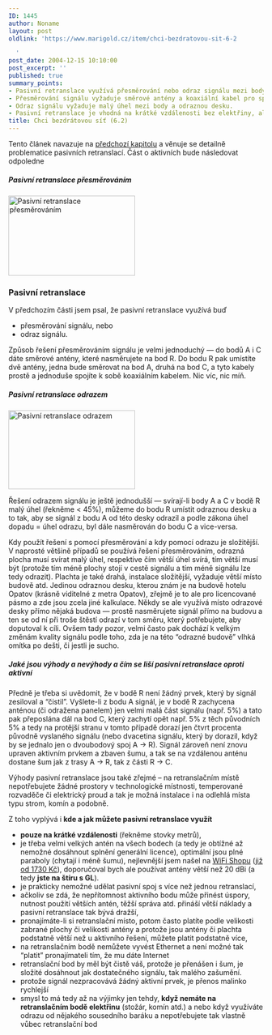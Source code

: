 ```yaml
---
ID: 1445
author: Noname
layout: post
oldlink: 'https://www.marigold.cz/item/chci-bezdratovou-sit-6-2

  '
post_date: 2004-12-15 10:10:00
post_excerpt: ''
published: true
summary_points:
- Pasivní retranslace využívá přesměrování nebo odraz signálu mezi body A a C.
- Přesměrování signálu vyžaduje směrové antény a koaxiální kabel pro spojení.
- Odraz signálu vyžaduje malý úhel mezi body a odraznou desku.
- Pasivní retranslace je vhodná na krátké vzdálenosti bez elektřiny, ale dražší.
title: Chci bezdrátovou síť (6.2)
---
```


<p>
Tento článek navazuje na <a href="/item/chci-bezdratovou-sit-6-1">předchozí kapitolu</a> a věnuje se detailně problematice pasivních retranslací. Část o aktivních bude následovat odpoledne</p>
<div class="rightbox">
<h5>Pasivní retranslace přesměrováním</h5>
<img src="/wp-content/uploads/cache/20041215-pasivretr1.gif" alt="Pasivní retranslace přesměrováním" width="250" height="158" /></div>
<h3>Pasivní retranslace</h3>
<p>
V předchozím části jsem psal, že pasivní retranslace využívá buď</p>

<ul>
<li>přesměrování signálu, nebo </li>
<li>odraz signálu. </li>
</ul>
<p>
Způsob řešení přesměrováním signálu je velmi jednoduchý — do bodů A i C dáte směrové antény, které nasměrujete na bod R. Do bodu R pak umístíte dvě antény, jedna bude směrovat na bod A, druhá na bod C, a tyto kabely prostě a jednoduše spojíte k sobě koaxiálním kabelem. Nic víc, nic míň.</p>

<!--more--><div class="rightbox">
<h5>Pasivní retranslace odrazem</h5>
<img src="/wp-content/uploads/cache/20041215-pasivretr2.gif" alt="Pasivní retranslace odrazem" width="250" height="156" /></div><p>
Řešení odrazem signálu je ještě jednodušší — svírají-li body A a C v bodě R malý úhel (řekněme &lt; 45%), můžeme do bodu R umístit odraznou desku a to tak, aby se signál z bodu A od této desky odrazil a podle zákona úhel dopadu = úhel odrazu, byl dále nasměrován do bodu C a vice-versa.</p>
<p>
Kdy použít řešení s pomocí přesměrování a kdy pomocí odrazu je složitější. V naprosté většině případů se používá řešení přesměrováním, odrazná plocha musí svírat malý úhel, respektive čím větší úhel svírá, tím větší musí být (protože tím méně plochy stojí v cestě signálu a tím méně signálu lze tedy odrazit). Plachta je také drahá, instalace složitější, vyžaduje větší místo budově atd. Jedinou odraznou desku, kterou znám je na budově hotelu Opatov (krásně viditelné z metra Opatov), zřejmě je to ale pro licencované pásmo a zde jsou zcela jiné kalkulace. Někdy se ale využívá místo odrazové desky přímo nějaká budova — prostě nasměrujete signál přímo na budovu a ten se od ní při troše štěstí odrazí v tom směru, který potřebujete, aby doputoval k cíli. Ovšem tady pozor, velmi často pak dochází k velkým změnám kvality signálu podle toho, zda je na této &#8220;odrazné budově&#8221; vlhká omítka po dešti, či jestli je sucho.</p>

<h5>Jaké jsou výhody a nevýhody a čím se liší pasivní retranslace oproti aktivní</h5>
<p>
Předně je třeba si uvědomit, že v bodě R není žádný prvek, který by signál zesiloval a &#8220;čistil&#8221;. Vyšlete-li z bodu A signál, je v bodě R zachycena anténou (či odražena panelem) jen velmi malá část signálu (např. 5%) a tato pak přeposlána dál na bod C, který zachytí opět např. 5% z těch původních 5% a tedy na protější stranu v tomto případě dorazí jen čtvrt procenta původně vyslaného signálu (nebo dvacetina signálu, který by dorazil, když by se jednalo jen o dvoubodový spoj A → R). Signál zároveň není znovu upraven aktivním prvkem a zbaven šumu, a tak se na vzdálenou anténu dostane šum jak z trasy A → R, tak z části R → C.</p>
<p>
Výhody pasivní retranslace jsou také zřejmé – na retranslačním místě nepotřebujete žádné prostory v technologické místnosti, temperované rozvaděče či elektrický proud a tak je možná instalace i na odlehlá místa typu strom, komín a podobně.</p>
<p>
Z toho vyplývá i <strong>kde a jak můžete pasivní retranslace využít</strong></p>

<ul>
<li><strong>pouze na krátké vzdálenosti</strong> (řekněme stovky metrů), </li>
<li>je třeba velmi velkých antén na všech bodech (a tedy je obtížné až nemožné dosáhnout splnění generální licence), optimální jsou plné paraboly (chytají i méně šumu), nejlevnější jsem našel na <a href="http://www.wifishop.cz/">WiFi Shopu</a> (<a href="http://www.wifishop.cz/inshop/scripts/set.asp?Level=81">již od 1730 Kč</a>), doporučoval bych ale používat antény větší než 20 dBi (a tedy <strong>jste na štíru s GL</strong>). </li>
<li>je prakticky nemožné udělat pasivní spoj s více než jednou retranslací, </li>
<li>ačkoliv se zdá, že nepřítomnost aktivního bodu může přinést úspory, nutnost použití větších antén, těžší správa atd. přináší větší náklady a pasivní retranslace tak bývá dražší, </li>
<li>pronajímáte-li si retranslační místo, potom často platíte podle velikosti zabrané plochy či velikosti antény a protože jsou antény či plachta podstatně větší než u aktivního řešení, můžete platit podstatně více, </li>
<li>na retranslačním bodě nemůžete vyvést Ethernet a není možné tak &#8220;platit&#8221; pronajímateli tím, že mu dáte Internet </li>
<li>retranslační bod by měl být čistě váš, protože je přenášen i šum, je složité dosáhnout jak dostatečného signálu, tak malého zašumění. </li>
<li>protože signál nezpracovává žádný aktivní prvek, je přenos malinko rychlejší </li>
<li>smysl to má tedy až na výjimky jen tehdy, <strong>když nemáte na retranslačním bodě elektřinu</strong> (stožár, komín atd.) a nebo když využíváte odrazu od nějakého sousedního baráku a nepotřebujete tak vlastně vůbec retranslační bod </li>
</ul>
